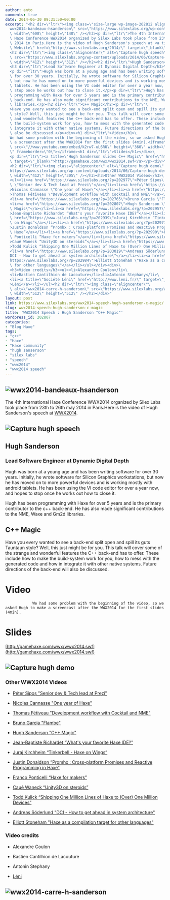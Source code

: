 ```yaml
---
author: anto
comments: true
date: 2014-06-30 09:31:50+00:00
excerpt: "<h2 dir=\"ltr\"><img class=\"size-large wp-image-202812 aligncenter\" alt=\"\
  wwx2014-bandeaux-hsanderson\" src=\"https://www.silexlabs.org/wp-content/uploads/2014/06/wwx2014-bandeaux-hsanderson.png\"\
  \ width=\"608\" height=\"140\" /></h2><p dir=\"ltr\">The 4th International\
  \ Haxe Conference WWX2014 organized by Silex Labs took place from 23th to 26th may\
  \ 2014 in Paris.Here is the video of Hugh Sanderson's speech at <a title=\"WWX2014\
  \ Website\" href=\"http://wwx.silexlabs.org/2014/\" target=\"_blank\">WWX2014</a>.</p>\
  <h2 dir=\"ltr\"><img class=\"aligncenter\" alt=\"Capture hugh speech\"\
  \ src=\"https://www.silexlabs.org/wp-content/uploads/2014/06/Capture-hugh-speech-687x520.jpg\"\
  \ width=\"412\" height=\"312\" /></h2><h2 dir=\"ltr\">Hugh Sanderson</h2>\
  <h3 dir=\"ltr\">Lead Software Engineer at Dynamic Digital Depth</h3>\
  <p dir=\"ltr\">Hugh was born at a young age and has been writing software\
  \ for over 30 years. Initially, he wrote software for Silicon Graphics workstations,\
  \ but now he has moved on to more powerful devices and is working mostly with android\
  \ tablets. He has been using the VI code editor for over a year now, and hopes to\
  \ stop once he works out how to close it.</p><p dir=\"ltr\">Hugh has been\
  \ programming with Haxe for over 5 years and is the primary contributor to the c++\
  \ back-end. He has also made significant contributions to the NME, Waxe and Gm2d\
  \ libraries.</p><h2 dir=\"ltr\">C++ Magic</h2><p dir=\"ltr\"\
  >Have you every wanted to see a back-end split open and spill its guts Tauntaun\
  \ style? Well, this just might be for you. This talk will cover some of the strange\
  \ and wonderful features the C++ back-end has to offer. These include how to make\
  \ the build-system work for you, how to mess with the generated code and how in\
  \ integrate it with other native systems. Future directions of the back-end will\
  \ also be discussed.</p><div><h1 dir=\"ltr\">Video</h1>\
  We had some problem with the beginning of the video, so we asked Hugh to make\
  \ a screencast after the WWX2014 for the first slides (4min).<iframe\
  \ src=\"//www.youtube.com/embed/k2rw7-uL6RU\" height=\"360\" width=\"640\" allowfullscreen=\"\
  \" frameborder=\"0\"></iframe><h1 dir=\"ltr\">Slides</h1></div>\
  <p dir=\"ltr\"><a title=\"Hugh Sanderson slides C++ Magic\" href=\"http://gamehaxe.com/wwx/wwx2014.swf\"\
  \ target=\"_blank\">http://gamehaxe.com/wwx/wwx2014.swf</a></p><div>\
  <h2 dir=\"ltr\"><img class=\"aligncenter\" alt=\"Capture hugh demo\" src=\"\
  https://www.silexlabs.org/wp-content/uploads/2014/06/Capture-hugh-demo-687x508.jpg\"\
  \ width=\"412\" height=\"305\" /></h2><h3>Other WWX2014 Videos</h3>\
  <ul><li><a href=\"https://www.silexlabs.org/?p=202977\">Péter Sipos\
  \ \"Senior dev & Tech lead at Prezi\"</a></li><li><a href=\"https://www.silexlabs.org/?p=202725\"\
  >Nicolas Cannasse \"One year of Haxe\"</a></li><li><a href=\"https://www.silexlabs.org/?p=202751\"\
  >Thomas Fétiveau \"Development workflow with Cocktail and NME\"</a></li>\
  <li><a href=\"https://www.silexlabs.org/?p=202765\">Bruno Garcia \"Flambe\"</a></li>\
  <li><a href=\"https://www.silexlabs.org/?p=202807\">Hugh Sanderson \"C++\
  \ Magic\"</a></li><li><a href=\"https://www.silexlabs.org/?p=202957\"\
  >Jean-Baptiste Richardet “What's your favorite Haxe IDE?”</a></li><li><a\
  \ href=\"https://www.silexlabs.org/?p=202939\">Juraj Kirchheim “Tinkerbell - Haxe\
  \ on Wings”</a></li><li><a href=\"https://www.silexlabs.org/?p=202971\"\
  >Justin Donaldson “Promhx : Cross-platform Promises and Reactive Programming in\
  \ Haxe”</a></li><li><a href=\"https://www.silexlabs.org/?p=202990\">Franco\
  \ Ponticelli “Haxe for makers”</a></li><li><a href=\"https://www.silexlabs.org/?p=203012\"\
  >Cauê Waneck “Unity3D on steroids”</a></li><li><a href=\"https://www.silexlabs.org/?p=203004\"\
  >Todd Kulick “Shipping One Million Lines of Haxe to (Over) One Million Devices”</a></li>\
  <li><a href=\"https://www.silexlabs.org/?p=203019\">Andreas Söderlund \"\
  DCI - How to get ahead in system architecture\"</a></li><li><a href=\"\
  https://www.silexlabs.org/?p=202984\">Elliott Stoneham \"Haxe as a compilation target\
  \ for other languages\"</a></li></ul></div><div>\
  <h3>Video credits</h3><ul><li>Alexandre Coulon</li>\
  <li>Bastien Cantilhion de Lacouture</li><li>Antonin Stephany</li>\
  <li><a title=\"Société Léni\" href=\"http://www.leni.fr/\" target=\"_blank\"\
  >Léni</a></li></ul><h2 dir=\"ltr\"><img class=\"aligncenter\"\
  \ alt=\"wwx2014-carre-h-sanderson\" src=\"https://www.silexlabs.org/wp-content/uploads/2014/06/wwx2014-carre-h-sanderson.png\"\
  \ width=\"512\" height=\"512\" /></h2></div>"
layout: post
link: https://www.silexlabs.org/wwx2014-speech-hugh-sanderson-c-magic/
slug: wwx2014-speech-hugh-sanderson-c-magic
title: 'WWX2014 Speech : Hugh Sanderson "C++ Magic"'
wordpress_id: 202807
categories:
- "Blog Haxe"
tags:
- "c++"
- "Haxe"
- "Haxe community"
- "hugh sanserson"
- "silex labs"
- "speech"
- "wwx2014"
- "wwx2014 speech"
---
```


## ![wwx2014-bandeaux-hsanderson](https://www.silexlabs.org/wp-content/uploads/2014/06/wwx2014-bandeaux-hsanderson.png)




The 4th International Haxe Conference WWX2014 organized by Silex Labs took place from 23th to 26th may 2014 in Paris.Here is the video of Hugh Sanderson's speech at [WWX2014](http://wwx.silexlabs.org/2014/).





## ![Capture hugh speech](https://www.silexlabs.org/wp-content/uploads/2014/06/Capture-hugh-speech-687x520.jpg)




## Hugh Sanderson




### Lead Software Engineer at Dynamic Digital Depth




Hugh was born at a young age and has been writing software for over 30 years. Initially, he wrote software for Silicon Graphics workstations, but now he has moved on to more powerful devices and is working mostly with android tablets. He has been using the VI code editor for over a year now, and hopes to stop once he works out how to close it.




Hugh has been programming with Haxe for over 5 years and is the primary contributor to the c++ back-end. He has also made significant contributions to the NME, Waxe and Gm2d libraries.





## C++ Magic




Have you every wanted to see a back-end split open and spill its guts Tauntaun style? Well, this just might be for you. This talk will cover some of the strange and wonderful features the C++ back-end has to offer. These include how to make the build-system work for you, how to mess with the generated code and how in integrate it with other native systems. Future directions of the back-end will also be discussed.








# Video


				We had some problem with the beginning of the video, so we asked Hugh to make a screencast after the WWX2014 for the first slides (4min).




# Slides







[http://gamehaxe.com/wwx/wwx2014.swf](http://gamehaxe.com/wwx/wwx2014.swf)









## ![Capture hugh demo](https://www.silexlabs.org/wp-content/uploads/2014/06/Capture-hugh-demo-687x508.jpg)




### Other WWX2014 Videos






  * [Péter Sipos "Senior dev & Tech lead at Prezi"](https://www.silexlabs.org/?p=202977)


  * [Nicolas Cannasse "One year of Haxe"](https://www.silexlabs.org/?p=202725)


  * [Thomas Fétiveau "Development workflow with Cocktail and NME"](https://www.silexlabs.org/?p=202751)


  * [Bruno Garcia "Flambe"](https://www.silexlabs.org/?p=202765)


  * [Hugh Sanderson "C++ Magic"](https://www.silexlabs.org/?p=202807)


  * [Jean-Baptiste Richardet “What's your favorite Haxe IDE?”](https://www.silexlabs.org/?p=202957)


  * [Juraj Kirchheim “Tinkerbell - Haxe on Wings”](https://www.silexlabs.org/?p=202939)


  * [Justin Donaldson “Promhx : Cross-platform Promises and Reactive Programming in Haxe”](https://www.silexlabs.org/?p=202971)


  * [Franco Ponticelli “Haxe for makers”](https://www.silexlabs.org/?p=202990)


  * [Cauê Waneck “Unity3D on steroids”](https://www.silexlabs.org/?p=203012)


  * [Todd Kulick “Shipping One Million Lines of Haxe to (Over) One Million Devices”](https://www.silexlabs.org/?p=203004)


  * [Andreas Söderlund "DCI - How to get ahead in system architecture"](https://www.silexlabs.org/?p=203019)


  * [Elliott Stoneham "Haxe as a compilation target for other languages"](https://www.silexlabs.org/?p=202984)










### Video credits






  * Alexandre Coulon


  * Bastien Cantilhion de Lacouture


  * Antonin Stephany


  * [Léni](http://www.leni.fr/)




## ![wwx2014-carre-h-sanderson](https://www.silexlabs.org/wp-content/uploads/2014/06/wwx2014-carre-h-sanderson.png)



